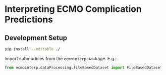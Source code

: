 # Interpreting ECMO Complication Predictions

## Development Setup

```bash
pip install --editable ./
```

Import submodules from the `ecmointerp` package. E.g.:

```python
from ecmointerp.dataProcessing.fileBasedDataset import FileBasedDataset
```